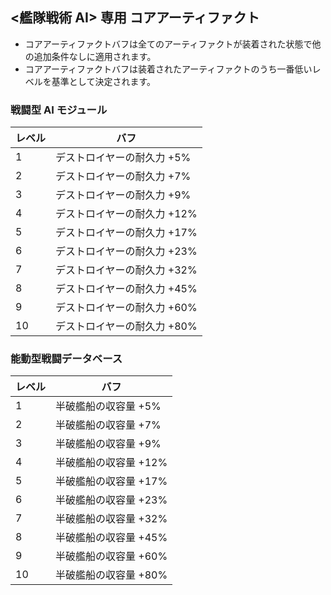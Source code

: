 ## <艦隊戦術 AI> 専用 コアアーティファクト

- コアアーティファクトバフは全てのアーティファクトが装着された状態で他の追加条件なしに適用されます。
- コアアーティファクトバフは装着されたアーティファクトのうち一番低いレベルを基準として決定されます。

### 戦闘型 AI モジュール

| レベル | バフ |
| - | - |
| 1 | デストロイヤーの耐久力 +5% |
| 2 | デストロイヤーの耐久力 +7% |
| 3 | デストロイヤーの耐久力 +9% |
| 4 | デストロイヤーの耐久力 +12% |
| 5 | デストロイヤーの耐久力 +17% |
| 6 | デストロイヤーの耐久力 +23% |
| 7 | デストロイヤーの耐久力 +32% |
| 8 | デストロイヤーの耐久力 +45% |
| 9 | デストロイヤーの耐久力 +60% |
| 10 | デストロイヤーの耐久力 +80% |


### 能動型戦闘データベース

| レベル | バフ |
| - | - |
| 1 | 半破艦船の収容量 +5% |
| 2 | 半破艦船の収容量 +7% |
| 3 | 半破艦船の収容量 +9% |
| 4 | 半破艦船の収容量 +12% |
| 5 | 半破艦船の収容量 +17% |
| 6 | 半破艦船の収容量 +23% |
| 7 | 半破艦船の収容量 +32% |
| 8 | 半破艦船の収容量 +45% |
| 9 | 半破艦船の収容量 +60% |
| 10 | 半破艦船の収容量 +80% |